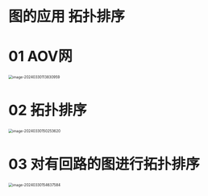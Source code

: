 # 图的应用 拓扑排序



# 01 AOV网

<img src="https://cvp.oss-cn-shanghai.aliyuncs.com/picgo/202403301138098.png" alt="image-20240330113830959" style="zoom:50%;" />



# 02 拓扑排序

<img src="https://cvp.oss-cn-shanghai.aliyuncs.com/picgo/202403301502150.png" alt="image-20240330150253620" style="zoom:50%;" />



# 03 对有回路的图进行拓扑排序

<img src="https://cvp.oss-cn-shanghai.aliyuncs.com/picgo/202403301546786.png" alt="image-20240330154637584" style="zoom:50%;" />